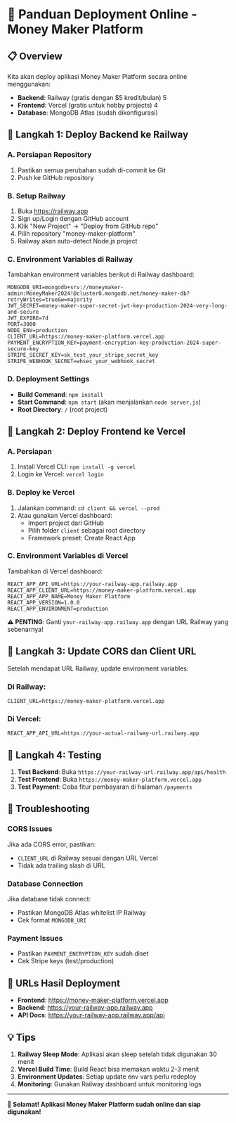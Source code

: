 # 🚀 Panduan Deployment Online - Money Maker Platform

## 📋 Overview
Kita akan deploy aplikasi Money Maker Platform secara online menggunakan:
- **Backend**: Railway (gratis dengan $5 kredit/bulan) <mcreference link="https://muhammadjufry.medium.com" index="5">5</mcreference>
- **Frontend**: Vercel (gratis untuk hobby projects) <mcreference link="https://refine.dev/blog/5-top-free-react-hosting-platforms/" index="4">4</mcreference>
- **Database**: MongoDB Atlas (sudah dikonfigurasi)

## 🎯 Langkah 1: Deploy Backend ke Railway

### A. Persiapan Repository
1. Pastikan semua perubahan sudah di-commit ke Git
2. Push ke GitHub repository

### B. Setup Railway
1. Buka https://railway.app
2. Sign up/Login dengan GitHub account
3. Klik "New Project" → "Deploy from GitHub repo"
4. Pilih repository "money-maker-platform"
5. Railway akan auto-detect Node.js project

### C. Environment Variables di Railway
Tambahkan environment variables berikut di Railway dashboard:

```env
MONGODB_URI=mongodb+srv://moneymaker-admin:MoneyMaker2024!@cluster0.mongodb.net/money-maker-db?retryWrites=true&w=majority
JWT_SECRET=money-maker-super-secret-jwt-key-production-2024-very-long-and-secure
JWT_EXPIRE=7d
PORT=3000
NODE_ENV=production
CLIENT_URL=https://money-maker-platform.vercel.app
PAYMENT_ENCRYPTION_KEY=payment-encryption-key-production-2024-super-secure-key
STRIPE_SECRET_KEY=sk_test_your_stripe_secret_key
STRIPE_WEBHOOK_SECRET=whsec_your_webhook_secret
```

### D. Deployment Settings
- **Build Command**: `npm install`
- **Start Command**: `npm start` (akan menjalankan `node server.js`)
- **Root Directory**: `/` (root project)

## 🎯 Langkah 2: Deploy Frontend ke Vercel

### A. Persiapan
1. Install Vercel CLI: `npm install -g vercel`
2. Login ke Vercel: `vercel login`

### B. Deploy ke Vercel
1. Jalankan command: `cd client && vercel --prod`
2. Atau gunakan Vercel dashboard:
   - Import project dari GitHub
   - Pilih folder `client` sebagai root directory
   - Framework preset: Create React App

### C. Environment Variables di Vercel
Tambahkan di Vercel dashboard:

```env
REACT_APP_API_URL=https://your-railway-app.railway.app
REACT_APP_CLIENT_URL=https://money-maker-platform.vercel.app
REACT_APP_APP_NAME=Money Maker Platform
REACT_APP_VERSION=1.0.0
REACT_APP_ENVIRONMENT=production
```

**⚠️ PENTING**: Ganti `your-railway-app.railway.app` dengan URL Railway yang sebenarnya!

## 🎯 Langkah 3: Update CORS dan Client URL

Setelah mendapat URL Railway, update environment variables:

### Di Railway:
```env
CLIENT_URL=https://money-maker-platform.vercel.app
```

### Di Vercel:
```env
REACT_APP_API_URL=https://your-actual-railway-url.railway.app
```

## 🎯 Langkah 4: Testing

1. **Test Backend**: Buka `https://your-railway-url.railway.app/api/health`
2. **Test Frontend**: Buka `https://money-maker-platform.vercel.app`
3. **Test Payment**: Coba fitur pembayaran di halaman `/payments`

## 🔧 Troubleshooting

### CORS Issues
Jika ada CORS error, pastikan:
- `CLIENT_URL` di Railway sesuai dengan URL Vercel
- Tidak ada trailing slash di URL

### Database Connection
Jika database tidak connect:
- Pastikan MongoDB Atlas whitelist IP Railway
- Cek format `MONGODB_URI`

### Payment Issues
- Pastikan `PAYMENT_ENCRYPTION_KEY` sudah diset
- Cek Stripe keys (test/production)

## 📱 URLs Hasil Deployment

- **Frontend**: https://money-maker-platform.vercel.app
- **Backend**: https://your-railway-app.railway.app
- **API Docs**: https://your-railway-app.railway.app/api

## 💡 Tips

1. **Railway Sleep Mode**: Aplikasi akan sleep setelah tidak digunakan 30 menit
2. **Vercel Build Time**: Build React bisa memakan waktu 2-3 menit
3. **Environment Updates**: Setiap update env vars perlu redeploy
4. **Monitoring**: Gunakan Railway dashboard untuk monitoring logs

---

**🎉 Selamat! Aplikasi Money Maker Platform sudah online dan siap digunakan!**
